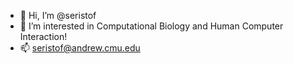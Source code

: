 - 👋 Hi, I’m @seristof
- 👀 I’m interested in Computational Biology and Human Computer Interaction!
- 📫 seristof@andrew.cmu.edu

<!---
seristof/seristof is a ✨ special ✨ repository because its `README.md` (this file) appears on your GitHub profile.
You can click the Preview link to take a look at your changes.
--->
